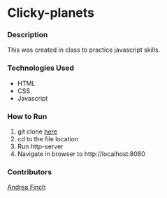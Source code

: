 # Clicky-planets

### Description
This was created in class to practice javascript skills.

### Technologies Used
- HTML
- CSS
- Javascript

### How to Run
1. git clone [here](https://github.com/aefinch/clicky-planets)
1. cd to the file location
1. Run http-server
1. Navigate in browser to http://localhost:8080

### Contributors
[Andrea Finch](https://github.com/aefinch)
